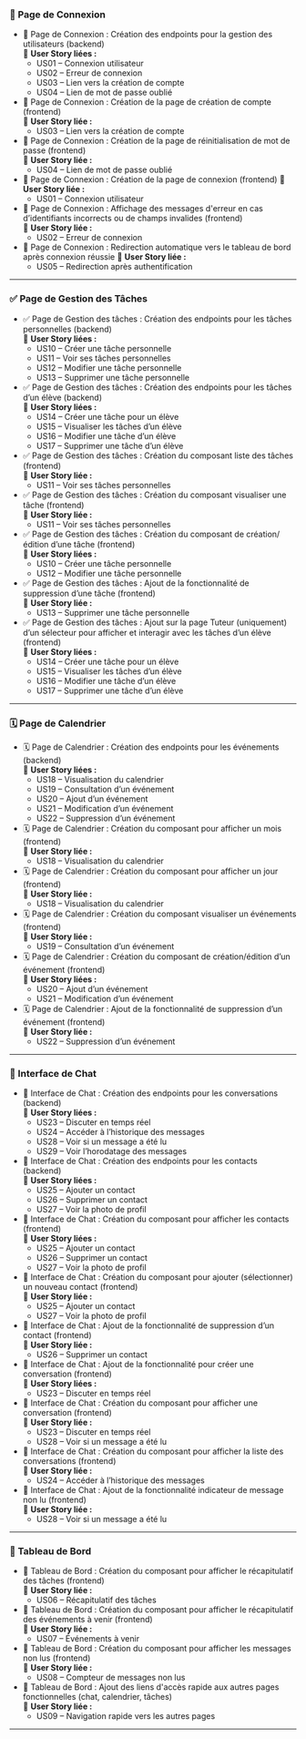 
### 🔐 Page de Connexion

- 🔐 Page de Connexion : Création des endpoints pour la gestion des utilisateurs (backend)  
    🔗 **User Story liées :** 
    - US01 – Connexion utilisateur  
    - US02 – Erreur de connexion  
    - US03 – Lien vers la création de compte  
    - US04 – Lien de mot de passe oublié  
- 🔐 Page de Connexion : Création de la page de création de compte (frontend)   
    🔗 **User Story liée :**
    - US03 – Lien vers la création de compte  
- 🔐 Page de Connexion : Création de la page de réinitialisation de mot de passe (frontend)  
    🔗 **User Story liée :**
    - US04 – Lien de mot de passe oublié  
- 🔐 Page de Connexion : Création de la page de connexion (frontend)
    🔗 **User Story liée :**
    - US01 – Connexion utilisateur  
- 🔐 Page de Connexion : Affichage des messages d'erreur en cas d’identifiants incorrects ou de champs invalides (frontend)  
    🔗 **User Story liée :**
    - US02 – Erreur de connexion  
- 🔐 Page de Connexion : Redirection automatique vers le tableau de bord après connexion réussie
    🔗 **User Story liée :**
    - US05 – Redirection après authentification  

---

### ✅ Page de Gestion des Tâches

- ✅ Page de Gestion des tâches : Création des endpoints pour les tâches personnelles (backend)  
    🔗 **User Story liées :**
    - US10 – Créer une tâche personnelle
    - US11 – Voir ses tâches personnelles
    - US12 – Modifier une tâche personnelle
    - US13 – Supprimer une tâche personnelle
- ✅ Page de Gestion des tâches : Création des endpoints pour les tâches d’un élève (backend)  
    🔗 **User Story liées :**
    - US14 – Créer une tâche pour un élève
    - US15 – Visualiser les tâches d’un élève
    - US16 – Modifier une tâche d’un élève
    - US17 – Supprimer une tâche d’un élève
- ✅ Page de Gestion des tâches : Création du composant liste des tâches (frontend)  
    🔗 **User Story liée :**
    - US11 – Voir ses tâches personnelles
- ✅ Page de Gestion des tâches : Création du composant visualiser une tâche (frontend)  
    🔗 **User Story liée :**
    - US11 – Voir ses tâches personnelles
- ✅ Page de Gestion des tâches : Création du composant de création/édition d’une tâche (frontend)  
    🔗 **User Story liées :**
    - US10 – Créer une tâche personnelle
    - US12 – Modifier une tâche personnelle
- ✅ Page de Gestion des tâches : Ajout de la fonctionnalité de suppression d’une tâche (frontend)  
    🔗 **User Story liée :**
    - US13 – Supprimer une tâche personnelle
- ✅ Page de Gestion des tâches : Ajout sur la page Tuteur (uniquement) d’un sélecteur pour afficher et interagir avec les tâches d’un élève (frontend)  
    🔗 **User Story liées :**
    - US14 – Créer une tâche pour un élève
    - US15 – Visualiser les tâches d’un élève
    - US16 – Modifier une tâche d’un élève
    - US17 – Supprimer une tâche d’un élève

---

### 🗓️ Page de Calendrier

- 🗓️ Page de Calendrier : Création des endpoints pour les événements (backend)  
    🔗 **User Story liées :**
    - US18 – Visualisation du calendrier
    - US19 – Consultation d’un événement
    - US20 – Ajout d’un événement
    - US21 – Modification d’un événement
    - US22 – Suppression d’un événement
- 🗓️ Page de Calendrier : Création du composant pour afficher un mois (frontend)  
    🔗 **User Story liée :**
    - US18 – Visualisation du calendrier
- 🗓️ Page de Calendrier : Création du composant pour afficher un jour (frontend)  
    🔗 **User Story liée :**
    - US18 – Visualisation du calendrier
- 🗓️ Page de Calendrier : Création du composant visualiser un événements (frontend)  
    🔗 **User Story liée :**
    - US19 – Consultation d’un événement
- 🗓️ Page de Calendrier : Création du composant de création/édition d’un événement (frontend)  
    🔗 **User Story liées :**
    - US20 – Ajout d’un événement
    - US21 – Modification d’un événement
- 🗓️ Page de Calendrier : Ajout de la fonctionnalité de suppression d’un événement (frontend)  
    🔗 **User Story liée :**
    - US22 – Suppression d’un événement
    
---

### 💬 Interface de Chat

- 💬 Interface de Chat : Création des endpoints pour les conversations (backend)  
    🔗 **User Story liées :**
    - US23 – Discuter en temps réel
    - US24 – Accéder à l’historique des messages
    - US28 – Voir si un message a été lu
    - US29 – Voir l’horodatage des messages
- 💬 Interface de Chat : Création des endpoints pour les contacts (backend)  
    🔗 **User Story liées :**
    - US25 – Ajouter un contact
    - US26 – Supprimer un contact
    - US27 – Voir la photo de profil
- 💬 Interface de Chat : Création du composant pour afficher les contacts (frontend)  
    🔗 **User Story liées :**
    - US25 – Ajouter un contact
    - US26 – Supprimer un contact
    - US27 – Voir la photo de profil
- 💬 Interface de Chat : Création du composant pour ajouter (sélectionner) un nouveau contact (frontend)  
    🔗 **User Story liée :**
    - US25 – Ajouter un contact
    - US27 – Voir la photo de profil
- 💬 Interface de Chat : Ajout de la fonctionnalité de suppression d’un contact (frontend)  
    🔗 **User Story liée :**
    - US26 – Supprimer un contact
- 💬 Interface de Chat : Ajout de la fonctionnalité pour créer une conversation (frontend)  
    🔗 **User Story liées :**
    - US23 – Discuter en temps réel
- 💬 Interface de Chat : Création du composant pour afficher une conversation (frontend)  
    🔗 **User Story liée :**
    - US23 – Discuter en temps réel
    - US28 – Voir si un message a été lu
- 💬 Interface de Chat : Création du composant pour afficher la liste des conversations (frontend)  
    🔗 **User Story liée :**
    - US24 – Accéder à l’historique des messages
- 💬 Interface de Chat : Ajout de la fonctionnalité indicateur de message non lu (frontend)  
    🔗 **User Story liée :**
    - US28 – Voir si un message a été lu

---

### 🧭 Tableau de Bord

- 🧭 Tableau de Bord : Création du composant pour afficher le récapitulatif des tâches (frontend)  
    🔗 **User Story liée :**
    - US06 – Récapitulatif des tâches
- 🧭 Tableau de Bord : Création du composant pour afficher le récapitulatif des événements à venir (frontend)  
    🔗 **User Story liée :**
    - US07 – Événements à venir
- 🧭 Tableau de Bord : Création du composant pour afficher les messages non lus (frontend)  
    🔗 **User Story liée :**
    - US08 – Compteur de messages non lus
- 🧭 Tableau de Bord : Ajout des liens d'accès rapide aux autres pages fonctionnelles (chat, calendrier, tâches)  
    🔗 **User Story liée :**
    - US09 – Navigation rapide vers les autres pages

---